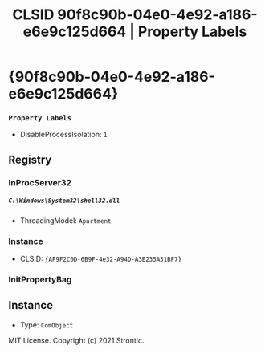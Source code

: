 ﻿---
title: "CLSID 90f8c90b-04e0-4e92-a186-e6e9c125d664 | Property Labels"
excerpt: What is COM-Object CLSID 90f8c90b-04e0-4e92-a186-e6e9c125d664?
---

# {90f8c90b-04e0-4e92-a186-e6e9c125d664}

### `Property Labels`
* DisableProcessIsolation: `1`

## Registry


### InProcServer32

##### `C:\Windows\System32\shell32.dll`
* ThreadingModel: `Apartment`

### Instance

* CLSID: `{AF9F2C0D-6B9F-4e32-A94D-A3E235A31BF7}`

### InitPropertyBag


## Instance

* Type: `ComObject`

MIT License. Copyright (c) 2021 Strontic.


